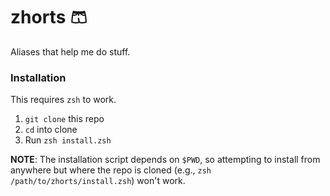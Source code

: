 # zhorts 🩳
Aliases that help me do stuff.

### Installation
This requires `zsh` to work.

1. `git clone` this repo
1. `cd` into clone
1. Run `zsh install.zsh`

**NOTE**: The installation script depends on `$PWD`, so attempting to install from anywhere but where the repo is cloned (e.g., `zsh /path/to/zhorts/install.zsh`) won't work.